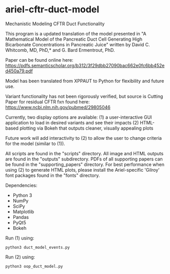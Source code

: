 # ariel-cftr-duct-model
Mechanistic Modeling CFTR Duct Functionality

This program is a updated translation of the model presented in "A Mathematical Model of the Pancreatic Duct Cell Generating High Bicarbonate Concentrations in Pancreatic Juice" written by David C. Whitcomb, MD, PhD,* and G. Bard Ermentrout, PhD.

Paper can be found online here: https://pdfs.semanticscholar.org/b312/3f29dbb27090bac662e0fc6bb452ed450a79.pdf

Model has been translated from XPPAUT to Python for flexibility and future use.

Variant functionality has not been rigorously verified, but source is Cutting Paper for residual CFTR fxn found here: https://www.ncbi.nlm.nih.gov/pubmed/29805046

Currently, two display options are available:
(1) a user-interactive GUI application to load in desired variants and see their impacts
(2) HTML-based plotting via Bokeh that outputs cleaner, visually appealing plots

Future work will add interactivity to (2) to allow the user to change criteria for the model (similar to (1)).

All scripts are found in the "scripts" directory.
All image and HTML outputs are found in the "outputs" subdirectory.
PDFs of all supporting papers can be found in the "supporting_papers" directory.
For best performance when using (2) to generate HTML plots, please install the Ariel-specific 'Gilroy' font packages found in the "fonts" directory.

Dependencies:
* Python 3
* NumPy
* SciPy
* Matplotlib
* Pandas
* PyQt5
* Bokeh

Run (1) using:
```
python3 duct_model_events.py
```

Run (2) using:
```
python3 oop_duct_model.py
```
